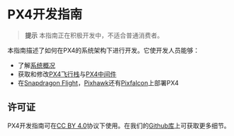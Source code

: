 # PX4开发指南

> **提示** 本指南正在积极开发中，不适合普通消费者。

本指南描述了如何在PX4的系统架构下进行开发。它使开发人员能够：

* 了解[系统概况](starting-initial-config.md)
* 获取和修改[PX4飞行栈](concept-flight-stack.md)与[PX4中间件](concept-middleware.md)
* 在[Snapdragon Flight](hardware-snapdragon.md)，[Pixhawk](hardware-pixhawk.md)还有[Pixfalcon](hardware-pixfalcon.md)上部署PX4

## 许可证

PX4开发指南可在[CC BY 4.0](https://creativecommons.org/licenses/by/4.0/)协议下使用。在我们的[Github库](https://github.com/PX4/Devguide)上可获取更多细节。

